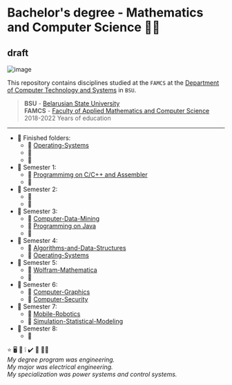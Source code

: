 #  Bachelor's degree - Mathematics and Computer Science :man_student: 
## draft
![image](https://user-images.githubusercontent.com/60915234/192141338-8ad79e8b-51d5-48cc-a46c-32854e5f1c04.png)

This repository contains disciplines studied at the `FAMCS` at the [Department of Computer Technology and Systems](https://bsu.by/en/structure/faculties/kafedry/kafedra-kompyuternykh-tekhnologiy-i-sistem-d) in `BSU`.

> **BSU** - [Belarusian State University](https://bsu.by/en/)\
> **FAMCS** - [Faculty of Applied Mathematics and Computer Science](https://fpmi.bsu.by/en/main.aspx)\
> 2018-2022 Years of education


***
+ :file_folder: Finished folders:  
  - :round_pushpin: [Operating-Systems](/Operating-Systems)  
  - :round_pushpin:   
  - :round_pushpin:   
+ :file_folder: Semester 1:  
  - :round_pushpin: [Programmimg on C/C++ and Assembler](/Programming/Semester-1)  
  - :round_pushpin:   
+ :file_folder: Semester 2:  
  - :round_pushpin:    
  - :round_pushpin:   
+ :file_folder: Semester 3:  
  - :round_pushpin: [Computer-Data-Mining](/Computer-Data-Mining)  
  - :round_pushpin: [Programming on Java](/Programming/Semester-3)  
  - :round_pushpin:  
+ :file_folder: Semester 4:  
  - :round_pushpin: [Algorithms-and-Data-Structures](/Algorithms-and-Data-Structures)    
  - :round_pushpin: [Operating-Systems](/Operating-Systems)   
+ :file_folder: Semester 5:  
  - :round_pushpin: [Wolfram-Mathematica](/Wolfram-Mathematica)  
  - :round_pushpin:   
+ :file_folder: Semester 6:  
  - :round_pushpin: [Computer-Graphics](/Computer-Graphics)  
  - :round_pushpin: [Computer-Security](/Computer-Security)  
+ :file_folder: Semester 7:  
  - :round_pushpin: [Mobile-Robotics](/Mobile-Robotics)  
  - :round_pushpin: [Simulation-Statistical-Modeling](/Simulation-Statistical-Modeling)  
+ :file_folder: Semester 8:  
  - :round_pushpin:  


:star:
:desktop_computer:
:bookmark_tabs:
:grey_exclamation:
:heavy_check_mark:
:small_blue_diamond:
:technologist:\
*My degree program was engineering.  
My major was electrical engineering.  
My specialization was power systems and control systems.*
